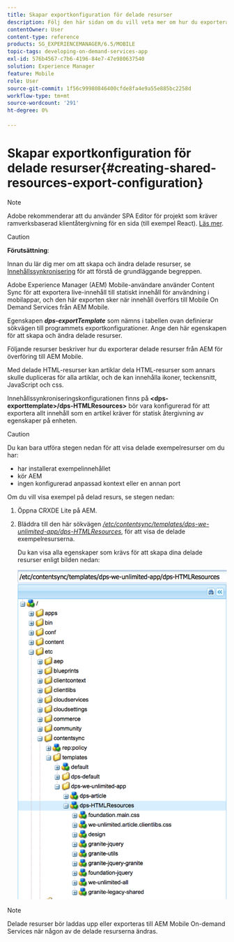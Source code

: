 ```yaml
---
title: Skapar exportkonfiguration för delade resurser
description: Följ den här sidan om du vill veta mer om hur du exporterar delade resurser från Adobe Experience Manager (AEM) för överföring till AEM Mobile.
contentOwner: User
content-type: reference
products: SG_EXPERIENCEMANAGER/6.5/MOBILE
topic-tags: developing-on-demand-services-app
exl-id: 576b4567-c7b6-4196-84e7-47e980637540
solution: Experience Manager
feature: Mobile
role: User
source-git-commit: 1f56c99980846400cfde8fa4e9a55e885bc2258d
workflow-type: tm+mt
source-wordcount: '291'
ht-degree: 0%

---
```


# Skapar exportkonfiguration för delade resurser{#creating-shared-resources-export-configuration}

>[!NOTE]
>
>Adobe rekommenderar att du använder SPA Editor för projekt som kräver ramverksbaserad klientåtergivning för en sida (till exempel React). [Läs mer](/help/sites-developing/spa-overview.md).

>[!CAUTION]
>
>**Förutsättning**:
>
>Innan du lär dig mer om att skapa och ändra delade resurser, se [Innehållssynkronisering](/help/mobile/mobile-ondemand-contentsync.md) för att förstå de grundläggande begreppen.

Adobe Experience Manager (AEM) Mobile-användare använder Content Sync för att exportera live-innehåll till statiskt innehåll för användning i mobilappar, och den här exporten sker när innehåll överförs till Mobile On Demand Services från AEM Mobile.

Egenskapen ***dps-exportTemplate*** som nämns i tabellen ovan definierar sökvägen till programmets exportkonfigurationer. Ange den här egenskapen för att skapa och ändra delade resurser.

Följande resurser beskriver hur du exporterar delade resurser från AEM för överföring till AEM Mobile.

Med delade HTML-resurser kan artiklar dela HTML-resurser som annars skulle dupliceras för alla artiklar, och de kan innehålla ikoner, teckensnitt, JavaScript och css.

Innehållssynkroniseringskonfigurationen finns på **&lt;dps-exporttemplate>/dps-HTMLResources>** bör vara konfigurerad för att exportera allt innehåll som en artikel kräver för statisk återgivning av egenskaper på enheten.

>[!CAUTION]
>
>Du kan bara utföra stegen nedan för att visa delade exempelresurser om du har:
>
>* har installerat exempelinnehållet
>* kör AEM
>* ingen konfigurerad anpassad kontext eller en annan port
>

Om du vill visa exempel på delad resurs, se stegen nedan:

1. Öppna CRXDE Lite på AEM.
1. Bläddra till den här sökvägen *[/etc/contentsync/templates/dps-we-unlimited-app/dps-HTMLResources](http://localhost:4502/crx/de/index.jsp#/etc/contentsync/templates/dps-we-unlimited-app/dps-HTMLResources)*, för att visa de delade exempelresurserna.

   Du kan visa alla egenskaper som krävs för att skapa dina delade resurser enligt bilden nedan:

   ![chlimage_1-145](assets/chlimage_1-145.png)

>[!NOTE]
>
>Delade resurser bör laddas upp eller exporteras till AEM Mobile On-demand Services när någon av de delade resurserna ändras.
